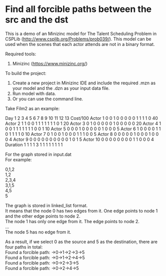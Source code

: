 # Find all forcible paths between the src and the dst
This is a demo of an Minizinc model for The Talent Scheduling Problem in CSPLib (http://www.csplib.org/Problems/prob039/). This model can be used when the scenes that each actor attends are not in a binary format.

Required tools:
 1. Minizinc (https://www.minizinc.org/)
 
To build the project:
 1. Create a new project in Minizinc IDE and include the required .mzn as your model and the .dzn as your input data file.
 2. Run model with data.
 3. Or you can use the command line.

Take Film2 as an example:


Day			1	2	3	4	5	6	7	8	9	10	11	12	13	Cost/100
Actor 1		0	0	1	0	0	0	0	0	1	1	1	1	0	40
Actor 2		1	1	0	0	1	1	1	1	1	1	1	0	1	20
Actor 3		0	1	0	0	0	0	0	1	0	0	0	0	0	20
Actor 4		1	0	0	1	1	1	1	1	1	1	0	0	1	10
Actor 5		0	0	0	1	0	0	0	0	0	1	0	0	0	5
Actor 6		1	0	0	0	0	1	1	0	1	1	1	1	0	10
Actor 7		0	1	0	0	1	0	0	0	1	1	1	0	0	5
Actor 8		0	0	0	0	0	1	0	0	0	1	0	0	0	4
Actor 9		0	0	0	0	0	0	0	0	0	0	1	0	1	5
Actor 10	0	0	0	0	0	0	0	0	1	1	0	0	0	4
Duration	1	1	1	1	3	1	1	1	1	1	1	1	1


 
For the graph stored in input.dat</br>
For example:</br>

0,1,2</br>
1,2</br>
2,3,4</br>
3,1,5</br>
4,5</br>
5</br>

The graph is stored in linked_list format.</br>
It means that the node 0 has two edges from it. One edge points to node 1 and the other edge points to node 2.</br>
The node 1 has only one edge from it. The edge points to node 2.</br>
...</br>
The node 5 has no edge from it.</br>

As a result, if we select 0 as the source and 5 as the destination, there are four paths in total:</br>
Found a forcible path: ->0->1->2->3->5</br>
Found a forcible path: ->0->1->2->4->5</br>
Found a forcible path: ->0->2->3->5</br>
Found a forcible path: ->0->2->4->5</br>
